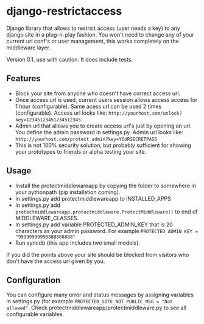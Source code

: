 django-restrictaccess
=====================

Django library that allows to restrict access (user needs a key) to any django site in a plug-n-play fashion. You won't need to change any of your current url conf's or user management, this works completely on the middleware layer.

Version  0.1, use with caution. It does include tests.

Features
-------------

 * Block your site from anyone who doesn't have correct access url.
 * Once access url is used, current users session allows access access for 1 hour (configurable). Same acess url can be used 2 times (configurable). Access url looks like: ```http://yourhost.com/unlock?key=12345123451234512345```.
 * Admin url that allows you to create access url's just by opening an url. You define the admin password in settings.py. Admin url looks like: ```http://yourhost.com/protect_admin?key=YOURSECRETPASS```
 * This is not 100% security solution, but probably sufficient for showing your prototypes to friends or alpha testing your site.

Usage
-------------

 * Install the protectmiddlewareapp by copying the folder to somewhere in your pythonpath (pip installation coming).
 * In settings.py add protectmiddlewareapp to INSTALLED_APPS
 * In settings.py add ```protectmiddlewareapp.protectmiddleware.ProtectMiddleware()``` to end of MIDDLEWARE_CLASSES.
 * In settings.py add variable PROTECTED_ADMIN_KEY that is 20 characters as your admin password. For example ```PROTECTED_ADMIN_KEY = "99999999998888888888" ```
 * Run syncdb (this app includes two small models).
 
If you did the points above your site should be blocked from visitors who don't have the access url given by you.

Configuration
-------------

You can configure many error and status messages by assigning variables in settings.py (for example ```PROTECTED_SITE_NOT_PUBLIC_MSG = "Not allowed"```. Check protectmiddlewareapp/protectmiddleware.py to see all configurable variables.